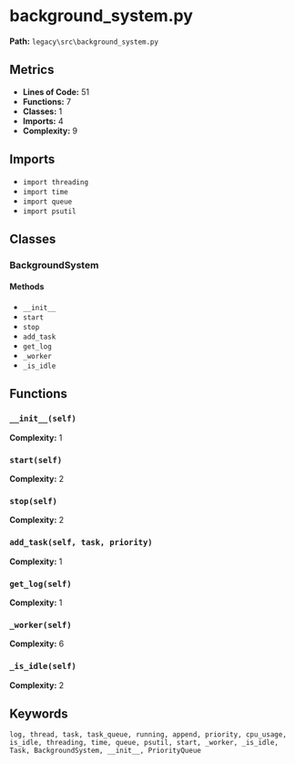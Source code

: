 # background_system.py

**Path:** `legacy\src\background_system.py`

## Metrics

- **Lines of Code:** 51
- **Functions:** 7
- **Classes:** 1
- **Imports:** 4
- **Complexity:** 9

## Imports

- `import threading`
- `import time`
- `import queue`
- `import psutil`

## Classes

### BackgroundSystem

#### Methods

- `__init__`
- `start`
- `stop`
- `add_task`
- `get_log`
- `_worker`
- `_is_idle`

## Functions

### `__init__(self)`

**Complexity:** 1

### `start(self)`

**Complexity:** 2

### `stop(self)`

**Complexity:** 2

### `add_task(self, task, priority)`

**Complexity:** 1

### `get_log(self)`

**Complexity:** 1

### `_worker(self)`

**Complexity:** 6

### `_is_idle(self)`

**Complexity:** 2

## Keywords

`log, thread, task, task_queue, running, append, priority, cpu_usage, is_idle, threading, time, queue, psutil, start, _worker, _is_idle, Task, BackgroundSystem, __init__, PriorityQueue`

